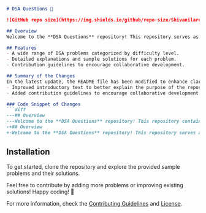 ```markdown
# DSA Questions 🚀

![GitHub repo size](https://img.shields.io/github/repo-size/Shivanilarokar/DSA-Questions-) ![GitHub contributors](https://img.shields.io/github/contributors/Shivanilarokar/DSA-Questions-) ![GitHub stars](https://img.shields.io/github/stars/Shivanilarokar/DSA-Questions-) ![GitHub forks](https://img.shields.io/github/forks/Shivanilarokar/DSA-Questions-)

## Overview
Welcome to the **DSA Questions** repository! This repository serves as a comprehensive resource for anyone looking to improve their understanding of data structures and algorithms. It includes a variety of DSA problems, complete with explanations and sample solutions.

## Features
- A wide range of DSA problems categorized by difficulty level.
- Detailed explanations and sample solutions for each problem.
- Contribution guidelines to encourage collaborative development.

## Summary of the Changes
In the latest update, the README file has been modified to enhance clarity and provide a more welcoming introduction to the repository. Key changes include:
- Improved introductory text to better explain the purpose of the repository.
- Added contribution guidelines to encourage collaborative development.

### Code Snippet of Changes
```diff
---## Overview
---Welcome to the **DSA Questions** repository! This repository contains a variety of DSA problems categorized by difficulty level, aimed at helping developers enhance their data structures and algorithms skills.
-+## Overview
+-Welcome to the **DSA Questions** repository! This repository serves as a comprehensive resource for anyone looking to improve their understanding of data structures and algorithms.
```

## Installation
To get started, clone the repository and explore the provided sample problems and their solutions. 

Feel free to contribute by adding more problems or improving existing solutions! Happy coding! 🎉

For more information, check the [Contributing Guidelines](CONTRIBUTING.md) and [License](LICENSE).
```